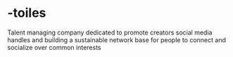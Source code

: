 # -toiles
Talent managing company dedicated to promote creators social media handles and building a sustainable network base for people to connect and socialize over common interests  
